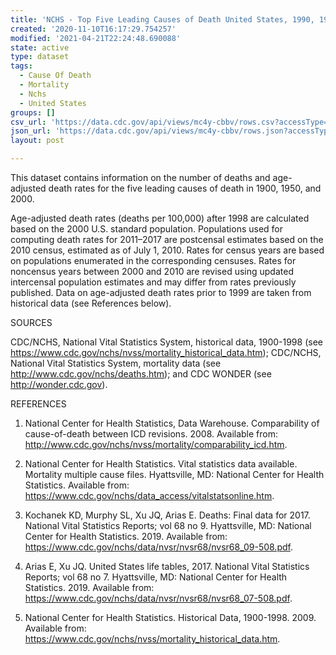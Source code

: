 ```yaml
---
title: 'NCHS - Top Five Leading Causes of Death United States, 1990, 1950, 2000'
created: '2020-11-10T16:17:29.754257'
modified: '2021-04-21T22:24:48.690088'
state: active
type: dataset
tags:
  - Cause Of Death
  - Mortality
  - Nchs
  - United States
groups: []
csv_url: 'https://data.cdc.gov/api/views/mc4y-cbbv/rows.csv?accessType=DOWNLOAD'
json_url: 'https://data.cdc.gov/api/views/mc4y-cbbv/rows.json?accessType=DOWNLOAD'
layout: post

---
```

This dataset contains information on the number of deaths and age-adjusted death rates for the five leading causes of death in 1900, 1950, and 2000.

Age-adjusted death rates (deaths per 100,000) after 1998 are calculated based on the 2000 U.S. standard population. Populations used for computing death rates for 2011–2017 are postcensal estimates based on the 2010 census, estimated as of July 1, 2010. Rates for census years are based on populations enumerated in the corresponding censuses. Rates for noncensus years between 2000 and 2010 are revised using updated intercensal population estimates and may differ from rates previously published. Data on age-adjusted death rates prior to 1999 are taken from historical data (see References below).

SOURCES

CDC/NCHS, National Vital Statistics System, historical data, 1900-1998 (see https://www.cdc.gov/nchs/nvss/mortality_historical_data.htm); CDC/NCHS, National Vital Statistics System, mortality data (see http://www.cdc.gov/nchs/deaths.htm); and CDC WONDER (see http://wonder.cdc.gov).

REFERENCES

1. National Center for Health Statistics, Data Warehouse. Comparability of cause-of-death between ICD revisions. 2008. Available from: http://www.cdc.gov/nchs/nvss/mortality/comparability_icd.htm.

2. National Center for Health Statistics. Vital statistics data available. Mortality multiple cause files. Hyattsville, MD: National Center for Health Statistics. Available from: https://www.cdc.gov/nchs/data_access/vitalstatsonline.htm.

3. Kochanek KD, Murphy SL, Xu JQ, Arias E. Deaths: Final data for 2017. National Vital Statistics Reports; vol 68 no 9. Hyattsville, MD: National Center for Health Statistics. 2019. Available from: https://www.cdc.gov/nchs/data/nvsr/nvsr68/nvsr68_09-508.pdf.

4. Arias E, Xu JQ. United States life tables, 2017. National Vital Statistics Reports; vol 68 no 7. Hyattsville, MD: National Center for Health Statistics. 2019. Available from: https://www.cdc.gov/nchs/data/nvsr/nvsr68/nvsr68_07-508.pdf.

5. National Center for Health Statistics. Historical Data, 1900-1998. 2009. Available from: https://www.cdc.gov/nchs/nvss/mortality_historical_data.htm.
